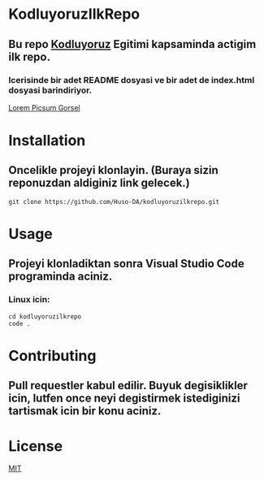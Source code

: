 # KodluyoruzIlkRepo
## Bu repo [Kodluyoruz](https://kodluyoruz.org) Egitimi kapsaminda actigim ilk repo.
### Icerisinde bir adet README dosyasi ve bir adet de index.html dosyasi barindiriyor.

[Lorem Picsum Gorsel](file:///C:/Users/nazim/OneDrive/Masaüstü/Readme.png)

# Installation
## Oncelikle projeyi klonlayin. (Buraya sizin reponuzdan aldiginiz link gelecek.)

```
git clone https://github.com/Huso-DA/kodluyoruzilkrepo.git
```

# Usage
## Projeyi klonladiktan sonra Visual Studio Code programinda aciniz.
### Linux icin:

```
cd kodluyoruzilkrepo
code .
```

# Contributing
## Pull requestler kabul edilir. Buyuk degisiklikler icin, lutfen once neyi degistirmek istediginizi tartismak icin bir konu aciniz.

# License
[MIT](https://choosealicense.com/licenses/mit/)
